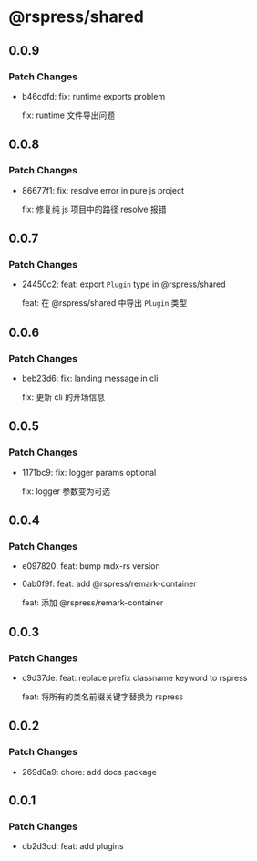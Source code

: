 # @rspress/shared

## 0.0.9

### Patch Changes

- b46cdfd: fix: runtime exports problem

  fix: runtime 文件导出问题

## 0.0.8

### Patch Changes

- 86677f1: fix: resolve error in pure js project

  fix: 修复纯 js 项目中的路径 resolve 报错

## 0.0.7

### Patch Changes

- 24450c2: feat: export `Plugin` type in @rspress/shared

  feat: 在 @rspress/shared 中导出 `Plugin` 类型

## 0.0.6

### Patch Changes

- beb23d6: fix: landing message in cli

  fix: 更新 cli 的开场信息

## 0.0.5

### Patch Changes

- 1171bc9: fix: logger params optional

  fix: logger 参数变为可选

## 0.0.4

### Patch Changes

- e097820: feat: bump mdx-rs version
- 0ab0f9f: feat: add @rspress/remark-container

  feat: 添加 @rspress/remark-container

## 0.0.3

### Patch Changes

- c9d37de: feat: replace prefix classname keyword to rspress

  feat: 将所有的类名前缀关键字替换为 rspress

## 0.0.2

### Patch Changes

- 269d0a9: chore: add docs package

## 0.0.1

### Patch Changes

- db2d3cd: feat: add plugins
